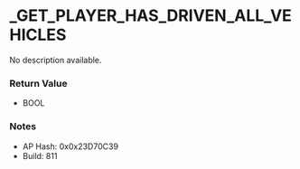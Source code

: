 # _GET_PLAYER_HAS_DRIVEN_ALL_VEHICLES

No description available.

### Return Value
* BOOL

### Notes
* AP Hash: 0x0x23D70C39
* Build: 811

